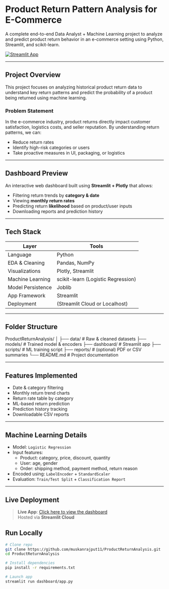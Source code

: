 #  Product Return Pattern Analysis for E-Commerce

A complete end-to-end Data Analyst + Machine Learning project to analyze and predict product return behavior in an e-commerce setting using Python, Streamlit, and scikit-learn.


[![Streamlit App](https://img.shields.io/badge/Live-App-green?logo=streamlit)](https://appuctreturnanalysis-dkvbwjlixmomazkgfbaivg.streamlit.app/)

---

##  Project Overview

This project focuses on analyzing historical product return data to understand key return patterns and predict the probability of a product being returned using machine learning.

### Problem Statement
In the e-commerce industry, product returns directly impact customer satisfaction, logistics costs, and seller reputation. By understanding return patterns, we can:
- Reduce return rates
- Identify high-risk categories or users
- Take proactive measures in UI, packaging, or logistics

---

##  Dashboard Preview

An interactive web dashboard built using **Streamlit + Plotly** that allows:
- Filtering return trends by **category & date**
- Viewing **monthly return rates**
- Predicting return **likelihood** based on product/user inputs
- Downloading reports and prediction history

---

##  Tech Stack

| Layer | Tools |
|-------|-------|
| Language | Python |
| EDA & Cleaning | Pandas, NumPy |
| Visualizations | Plotly, Streamlit |
| Machine Learning | scikit-learn (Logistic Regression) |
| Model Persistence | Joblib |
| App Framework | Streamlit |
| Deployment | (Streamlit Cloud or Localhost) |

---

##  Folder Structure

ProductReturnAnalysis/
│
├── data/ # Raw & cleaned datasets
├── models/ # Trained model & encoders
├── dashboard/ # Streamlit app
├── scripts/ # ML training script
├── reports/ # (optional) PDF or CSV summaries
└── README.md # Project documentation

---

##  Features Implemented

- Date & category filtering
- Monthly return trend charts
- Return rate table by category
- ML-based return prediction
- Prediction history tracking
- Downloadable CSV reports

---

##  Machine Learning Details

- Model: `Logistic Regression`
- Input features:
  - Product: category, price, discount, quantity
  - User: age, gender
  - Order: shipping method, payment method, return reason
- Encoded using: `LabelEncoder` + `StandardScaler`
- Evaluation: `Train/Test Split` + `Classification Report`

---

##  Live Deployment

>  **Live App**: [Click here to view the dashboard](https://appuctreturnanalysis-dkvbwjlixmomazkgfbaivg.streamlit.app/)  
>  Hosted via **Streamlit Cloud**


##  Run Locally

```bash
# Clone repo
git clone https://github.com/muskanrajput11/ProductReturnAnalysis.git
cd ProductReturnAnalysis

# Install dependencies
pip install -r requirements.txt

# Launch app
streamlit run dashboard/app.py

 


